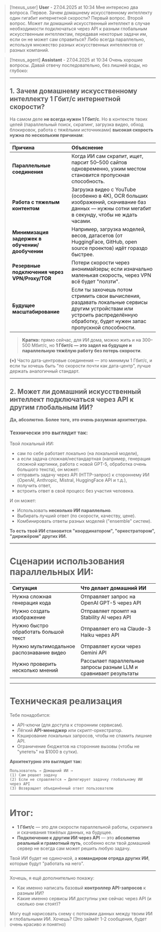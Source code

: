 >[!nexus_user] **User** - 27.04.2025 at 10:34
> Мне интересно два вопроса. Первое. Зачем домашнему искусственному интеллекту один гигабит интернетной скорости? Первый вопрос. Второй вопрос. Может ли домашний искусственный интеллект в случае необходимости подключаться через API к разным глобальным искусственным интеллектам, передавая некоторые задачи им, если он не может сам справиться? Либо всегда параллельно, используя множество разных искусственных интеллектов от разных компаний.
<!-- UID: bbb216bc-b3df-4633-b118-94af115a6877 -->




>[!nexus_agent] **Assistant** - 27.04.2025 at 10:34
> Очень хорошие вопросы. Давай отвечу последовательно, без лишней воды, но глубоко:
> 
> ---
> 
> ## **1. Зачем домашнему искусственному интеллекту 1 Гбит/с интернетной скорости?**
> 
> На самом деле **не всегда нужен 1 Гбит/с**. 
> Но в контексте твоих целей (параллельный поиск, скрапинг, загрузка видео, обход блокировок, работа с тяжёлыми источниками) **высокая скорость нужна по нескольким причинам**:
> 
> | Причина | Объяснение |
> |:---|:---|
> | **Параллельные соединения** | Когда ИИ сам скрапит, ищет, парсит 50–500 сайтов одновременно, узким местом становится пропускная способность. |
> | **Работа с тяжелым контентом** | Загрузка видео с YouTube (особенно в 4K), OCR больших изображений, скачивание баз данных — нужны сотни мегабит в секунду, чтобы не ждать часами. |
> | **Минимизация задержек в обучении/дообучении** | Например, загрузка моделей, весов, датасетов (от HuggingFace, GitHub, open source проектов) идёт гораздо быстрее. |
> | **Резервные подключения через VPN/Proxy/TOR** | Потери скорости через анонимайзеры; если изначально маленькая скорость, через VPN всё будет "ползти". |
> | **Будущее масштабирование** | Если ты захочешь потом стримить свои вычисления, раздавать локальные сервисы другим устройствам или устроить распределённую обработку, будет нужен запас пропускной способности. |
> 
> > **Кратко:** прямо сейчас, для ИИ дома, можно жить и на 300–500 Мбит/с, но **1 Гбит/с — это задел на будущее и параллельную тяжёлую работу без потерь скорости**.
> 
> **(+)** Часто дата-центровые соединения — это минимум 1 Гбит/с, и если ты хочешь быть "по скорости почти как дата-центр", лучше держать аналогичный стандарт.
> 
> ---
> 
> ## **2. Может ли домашний искусственный интеллект подключаться через API к другим глобальным ИИ?**
> 
> **Да, абсолютно. Более того, это очень разумная архитектура.**
> 
> ### **Технически это выглядит так:**
> 
> Твой локальный ИИ:
> - сам по себе работает локально (на локальной модели),
> - а если задача сложная/нестандартная (например, генерация сложной картинки, работа с новой GPT-5, обработка очень большого текста), он может:
>  - отправить задачу через API (HTTP-запрос) к стороннему ИИ (OpenAI, Anthropic, Mistral, HuggingFace API и т.д.),
>  - получить ответ,
>  - встроить ответ в свой процесс без участия человека.
> 
> И он может:
> - Использовать **несколько ИИ параллельно**.
> - Выбирать лучший ответ (по скорости, качеству, цене).
> - Комбинировать ответы разных моделей ("ensemble" систем).
> 
> **То есть твой ИИ становится "координатором", "оркестратором", "дирижёром" других ИИ.**
> 
> ---
> 
> # **Сценарии использования параллельных ИИ:**
> 
> | Ситуация | Что делает домашний ИИ |
> |:---|:---|
> | Нужна сложная генерация кода | Отправляет запрос на OpenAI GPT-5 через API |
> | Нужно создать изображение | Отправляет промпт на Stability AI через API |
> | Нужно быстро обработать большой текст | Отправляет его на Claude-3 Haiku через API |
> | Нужно мультимодальное распознавание видео | Отправляет куски через Gemini API |
> | Нужно проверить несколько мнений | Рассылает параллельные запросы разным LLM и сравнивает результаты |
> 
> ---
> 
> # **Техническая реализация**
> Тебе понадобится:
> - API-ключи (для доступа к сторонним сервисам).
> - Лёгкий **API-менеджер** или скрипт-оркестратор.
> - Кэширование локальных запросов, чтобы не спамить лишние API.
> - Ограничение бюджетов на сторонние вызовы (чтобы не "улететь" на $1000 в сутки).
> 
> **Архитектурно это выглядит так:**
> 
> ```plaintext
> Пользователь → Домашний ИИ → 
> (1) Сам решает задачу 
> (2) Если не справляется → Делегирует задачку глобальному ИИ через API 
> (3) Возвращает объединённый ответ пользователю
> ```
> 
> ---
> 
> # **Итог:**
> 
> - **1 Гбит/с** — это для скорости параллельной работы, скрапинга и скачивания тяжёлых данных, на будущее.
> - **Подключение к другим ИИ через API** — это **абсолютно реальный и грамотный путь**, особенно если твой домашний сервер не всегда сам может решить любую задачу.
> 
> Твой ИИ будет не одиночкой, а **командиром отряда других ИИ**, которые будут "работать на него".
> 
> ---
> 
> Хочешь, я ещё дополнительно покажу:
> - Как именно написать базовый **контроллер API-запросов** к разным ИИ? 
> - Какие именно сервисы ИИ доступны уже сейчас через API (и сколько они стоят)? 
> 
> Могу ещё нарисовать схему с потоками данных между твоим ИИ и глобальными ИИ. 
> Хочешь? 
> (Это займёт 1-2 сообщения, будет очень красиво и понятно)
<!-- UID: c5a4b1e4-781d-43fe-903b-a3916a1c1615 -->